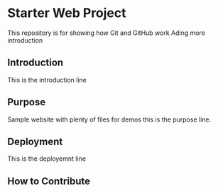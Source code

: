 # Starter Web Project

This repository is for showing how Git and GitHub work
Ading more introduction

## Introduction

This is the introduction line

## Purpose

Sample website with plenty of files for demos
this is the purpose line.

## Deployment

This is the deployemnt line

## How to Contribute